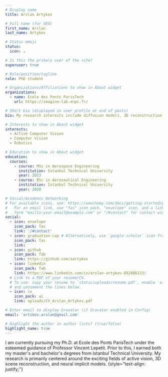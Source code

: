 ```yaml
---
# Display name
title: Arslan Artykov

# Full name (for SEO)
first_name: Arslan
last_name: Artykov

# Status emoji
status:
  icon: ☕️

# Is this the primary user of the site?
superuser: true

# Role/position/tagline
role: PhD student 

# Organizations/Affiliations to show in About widget
organizations:
  - name: Ecole des Ponts ParisTech
    url: https://imagine-lab.enpc.fr/

# Short bio (displayed in user profile at end of posts)
bio: My research interests include diffusion models, 3D reconstruction, and visual/inertial localization.

# Interests to show in About widget
interests:
  - Active Computer Vision
  - Computer Vision
  - Robotics

# Education to show in About widget
education:
  courses:
    - course: MSc in Aerospace Engineering
      institution: Istanbul Technical University
      year: 2023
    - course: BSc in Aeronautical Engineering
      institution: Istanbul Technical University
      year: 2020

# Social/Academic Networking
# For available icons, see: https://wowchemy.com/docs/getting-started/page-builder/#icons
#   For an email link, use "fas" icon pack, "envelope" icon, and a link in the
#   form "mailto:your-email@example.com" or "/#contact" for contact widget.
social:
  - icon: envelope
    icon_pack: fas
    link: '/#contact'
  - icon: graduation-cap # Alternatively, use `google-scholar` icon from `ai` icon pack
    icon_pack: fas
    link: 
  - icon: github
    icon_pack: fab
    link: https://github.com/aartykov
  - icon: linkedin
    icon_pack: fab
    link: https://www.linkedin.com/in/arslan-artykov-892886133/
  # Link to a PDF of your resume/CV.
  # To use: copy your resume to `static/uploads/resume.pdf`, enable `ai` icons in `params.yaml`,
  # and uncomment the lines below.
  - icon: cv
    icon_pack: ai
    link: uploads/CV_Arslan_Artykov.pdf

# Enter email to display Gravatar (if Gravatar enabled in Config)
email: 'artikov.arslan@gmail.com'

# Highlight the author in author lists? (true/false)
highlight_name: true
---
```


I am currently pursuing my Ph.D. at Ecole des Ponts ParisTech under the esteemed guidance of Professor Vincent Lepetit. Prior to this, I earned both my master's and bachelor's degrees from Istanbul Technical University. My research is primarily centered around the exciting fields of active vision, 3D scene reconstruction, and neural implicit models.
{style="text-align: justify;"}
